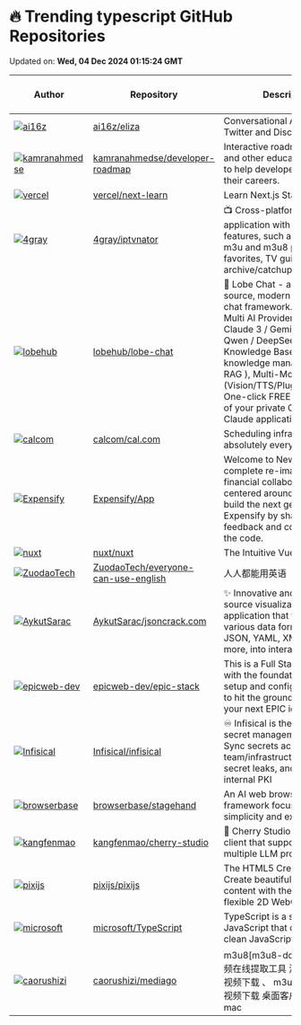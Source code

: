 # 🔥 Trending typescript GitHub Repositories

Updated on: **Wed, 04 Dec 2024 01:15:24 GMT**

| Author | Repository | Description | Language | ⭐ Total Stars | 🌟 Stars Today |
|--------|------------|-------------|----------|----------------|----------------|
| [![ai16z](https://avatars.githubusercontent.com/u/18633264?s=40&v=4)](https://github.com/ai16z) | [ai16z/eliza](https://github.com/ai16z/eliza) | Conversational Agent for Twitter and Discord | TypeScript | 2788 | 152 |
| [![kamranahmedse](https://avatars.githubusercontent.com/u/4921183?s=40&v=4)](https://github.com/kamranahmedse) | [kamranahmedse/developer-roadmap](https://github.com/kamranahmedse/developer-roadmap) | Interactive roadmaps, guides and other educational content to help developers grow in their careers. | TypeScript | 299785 | 277 |
| [![vercel](https://avatars.githubusercontent.com/u/32464864?s=40&v=4)](https://github.com/vercel) | [vercel/next-learn](https://github.com/vercel/next-learn) | Learn Next.js Starter Code | TypeScript | 3897 | 4 |
| [![4gray](https://avatars.githubusercontent.com/u/1503032?s=40&v=4)](https://github.com/4gray) | [4gray/iptvnator](https://github.com/4gray/iptvnator) | 📺 Cross-platform IPTV player application with multiple features, such as support of m3u and m3u8 playlists, favorites, TV guide, TV archive/catchup and more. | TypeScript | 3511 | 156 |
| [![lobehub](https://avatars.githubusercontent.com/u/28616219?s=40&v=4)](https://github.com/lobehub) | [lobehub/lobe-chat](https://github.com/lobehub/lobe-chat) | 🤯 Lobe Chat - an open-source, modern-design AI chat framework. Supports Multi AI Providers( OpenAI / Claude 3 / Gemini / Ollama / Qwen / DeepSeek), Knowledge Base (file upload / knowledge management / RAG ), Multi-Modals (Vision/TTS/Plugins/Artifacts). One-click FREE deployment of your private ChatGPT/ Claude application. | TypeScript | 46802 | 936 |
| [![calcom](https://avatars.githubusercontent.com/u/3504472?s=40&v=4)](https://github.com/calcom) | [calcom/cal.com](https://github.com/calcom/cal.com) | Scheduling infrastructure for absolutely everyone. | TypeScript | 32698 | 19 |
| [![Expensify](https://avatars.githubusercontent.com/u/47436092?s=40&v=4)](https://github.com/Expensify) | [Expensify/App](https://github.com/Expensify/App) | Welcome to New Expensify: a complete re-imagination of financial collaboration, centered around chat. Help us build the next generation of Expensify by sharing feedback and contributing to the code. | TypeScript | 3593 | 6 |
| [![nuxt](https://avatars.githubusercontent.com/u/28706372?s=40&v=4)](https://github.com/nuxt) | [nuxt/nuxt](https://github.com/nuxt/nuxt) | The Intuitive Vue Framework. | TypeScript | 55159 | 23 |
| [![ZuodaoTech](https://avatars.githubusercontent.com/u/22209056?s=40&v=4)](https://github.com/ZuodaoTech) | [ZuodaoTech/everyone-can-use-english](https://github.com/ZuodaoTech/everyone-can-use-english) | 人人都能用英语 | TypeScript | 25324 | 7 |
| [![AykutSarac](https://avatars.githubusercontent.com/u/47941171?s=40&v=4)](https://github.com/AykutSarac) | [AykutSarac/jsoncrack.com](https://github.com/AykutSarac/jsoncrack.com) | ✨ Innovative and open-source visualization application that transforms various data formats, such as JSON, YAML, XML, CSV and more, into interactive graphs. | TypeScript | 33902 | 32 |
| [![epicweb-dev](https://avatars.githubusercontent.com/u/1500684?s=40&v=4)](https://github.com/epicweb-dev) | [epicweb-dev/epic-stack](https://github.com/epicweb-dev/epic-stack) | This is a Full Stack app starter with the foundational things setup and configured for you to hit the ground running on your next EPIC idea. | TypeScript | 4896 | 11 |
| [![Infisical](https://avatars.githubusercontent.com/u/9300960?s=40&v=4)](https://github.com/Infisical) | [Infisical/infisical](https://github.com/Infisical/infisical) | ♾ Infisical is the open-source secret management platform: Sync secrets across your team/infrastructure, prevent secret leaks, and manage internal PKI | TypeScript | 15846 | 17 |
| [![browserbase](https://avatars.githubusercontent.com/u/2474027?s=40&v=4)](https://github.com/browserbase) | [browserbase/stagehand](https://github.com/browserbase/stagehand) | An AI web browsing framework focused on simplicity and extensibility. | TypeScript | 1438 | 58 |
| [![kangfenmao](https://avatars.githubusercontent.com/u/8253512?s=40&v=4)](https://github.com/kangfenmao) | [kangfenmao/cherry-studio](https://github.com/kangfenmao/cherry-studio) | 🍒 Cherry Studio is a desktop client that supports for multiple LLM providers | TypeScript | 1612 | 25 |
| [![pixijs](https://avatars.githubusercontent.com/u/3112434?s=40&v=4)](https://github.com/pixijs) | [pixijs/pixijs](https://github.com/pixijs/pixijs) | The HTML5 Creation Engine: Create beautiful digital content with the fastest, most flexible 2D WebGL renderer. | TypeScript | 44063 | 17 |
| [![microsoft](https://avatars.githubusercontent.com/u/4226954?s=40&v=4)](https://github.com/microsoft) | [microsoft/TypeScript](https://github.com/microsoft/TypeScript) | TypeScript is a superset of JavaScript that compiles to clean JavaScript output. | TypeScript | 101322 | 10 |
| [![caorushizi](https://avatars.githubusercontent.com/u/19359849?s=40&v=4)](https://github.com/caorushizi) | [caorushizi/mediago](https://github.com/caorushizi/mediago) | m3u8[m3u8-downloader] 视频在线提取工具 流媒体下载 、视频下载 、 m3u8下载 、 B站视频下载 桌面客户端 windows mac | TypeScript | 4922 | 20 |
